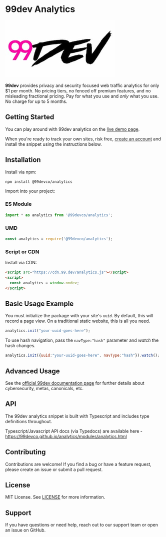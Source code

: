# 99dev Analytics

![99dev logo](./images/99dev_logo_350x183.jpg)

**99dev** provides privacy and security focused web traffic analytics for only $1 per month. No pricing tiers, no fenced off premium features, and no misleading fractional pricing. Pay for what you use and _only_ what you use. No charge for up to 5 months.

## Getting Started

You can play around with 99dev analytics on the [live demo page](https://demo.99.dev).

When you're ready to track your own sites, risk free, [create an account](https://app.99.dev/#/account-creation) and install the snippet using the instructions below.

## Installation

Install via npm:

```bash
npm install @99devco/analytics
```

Import into your project:

### ES Module

```javascript
import * as analytics from '@99devco/analytics';
```

### UMD

```javascript
const analytics = require('@99devco/analytics');
```

### Script or CDN

Install via CDN:

```html
<script src="https://cdn.99.dev/analytics.js"></script>
<script>
  const analytics = window.nndev;
</script>
```

## Basic Usage Example

You must initialize the package with your site's `uuid`. By default, this will record a page view. On a traditional static website, this is all you need.

```javascript
analytics.init("your-uuid-goes-here");
```

To use hash navigation, pass the `navType:"hash"` parameter and _watch_ the hash changes.

```javascript
analytics.init({uuid:"your-uuid-goes-here", navType:"hash"}).watch();
```

## Advanced Usage

See the [official 99dev documentation page](https://99.dev/docs?umd_source=npmjs.com) for further details about cybersecurity, metas, canonicals, etc.

## API

The 99dev analytics snippet is built with Typescript and includes type definitions throughout.

Typescript/Javascript API docs (via Typedocs) are available here - https://99devco.github.io/analytics/modules/analytics.html

## Contributing

Contributions are welcome! If you find a bug or have a feature request, please create an issue or submit a pull request.

## License

MIT License. See [LICENSE](./LICENSE) for more information.

## Support

If you have questions or need help, reach out to our support team or open an issue on GitHub.
